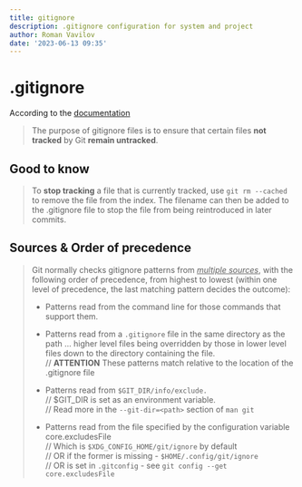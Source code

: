 ```yaml
---
title: gitignore
description: .gitignore configuration for system and project
author: Roman Vavilov
date: '2023-06-13 09:35'
---
```


# .gitignore

According to the [documentation](https://git-scm.com/docs/gitignore#_description)

>The purpose of gitignore files is to ensure that certain files **not tracked** by Git **remain untracked**.

## Good to know

> To **stop tracking** a file that is currently tracked, use `git rm --cached` to remove the file from the index. The filename can then be added to the .gitignore file to stop the file from being reintroduced in later commits.


## Sources & Order of precedence

> Git normally checks gitignore patterns from <u>_multiple sources_</u>, with the following order of precedence, from highest to lowest (within one level of precedence, the last matching pattern decides the outcome):
> 
> - Patterns read from the command line for those commands that support them.
>
> - Patterns read from a `.gitignore` file in the same directory as the path ... higher level files being overridden by those in lower level files down to the directory containing the file.<br/>
> // **ATTENTION** These patterns match relative to the location of the .gitignore file
>
> - Patterns read from `$GIT_DIR/info/exclude.`<br/>
> // $GIT_DIR is set as an environment variable. <br/>
> // Read more in the `--git-dir=<path>` section of `man git`
>
> - Patterns read from the file specified by the configuration variable core.excludesFile<br/>
> // Which is `$XDG_CONFIG_HOME/git/ignore` by default<br/>
> // OR if the former is missing - `$HOME/.config/git/ignore`<br/>
> // OR is set in `.gitconfig` - see `git config --get core.excludesFile`
